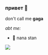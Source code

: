 ### привет 🪷​

don't call me **gaga**

_abt me:_

- 🎸 nana stan

![](https://cdn.discordapp.com/attachments/1246125502679351358/1268320780094279754/ZpBq1Ne.gif?ex=66abff46&is=66aaadc6&hm=aedf875a07af9052304f1872bf16eb0c1b5c14560bb86515479a144382e985bf&)

